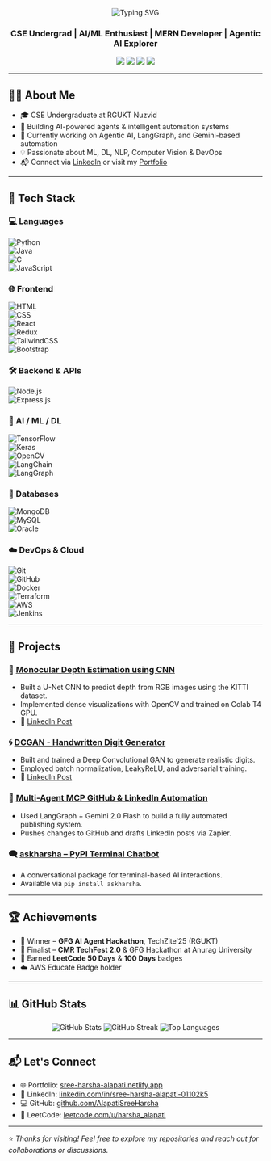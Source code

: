 <p align="center">
  <img src="https://readme-typing-svg.demolab.com?font=Ubuntu+Mono&weight=800&size=30&duration=3000&pause=1000&color=F94F6F&center=true&vCenter=true&width=650&lines=Hi+%F0%9F%91%8B%2C+I'm+Alapati+Sree+Harsha" alt="Typing SVG" />
</p>
<h3 align="center">CSE Undergrad | AI/ML Enthusiast | MERN Developer | Agentic AI Explorer</h3>

<p align="center">
  <a href="https://sree-harsha-alapati.netlify.app/" target="_blank"><img src="https://img.shields.io/badge/Portfolio-%23000000.svg?style=for-the-badge&logo=firefox&logoColor=white" /></a>
  <a href="https://linkedin.com/in/sree-harsha-alapati-01102k5" target="_blank"><img src="https://img.shields.io/badge/LinkedIn-%230077B5.svg?style=for-the-badge&logo=linkedin&logoColor=white" /></a>
  <a href="https://github.com/AlapatiSreeHarsha" target="_blank"><img src="https://img.shields.io/badge/GitHub-%23121011.svg?style=for-the-badge&logo=github&logoColor=white" /></a>
  <a href="https://leetcode.com/u/harsha_alapati/" target="_blank"><img src="https://img.shields.io/badge/LeetCode-%23007ACC.svg?style=for-the-badge&logo=leetcode&logoColor=white" /></a>
</p>

---

## 🧑‍💻 About Me

- 🎓 CSE Undergraduate at RGUKT Nuzvid
- 🤖 Building AI-powered agents & intelligent automation systems
- 🔭 Currently working on Agentic AI, LangGraph, and Gemini-based automation
- 💡 Passionate about ML, DL, NLP, Computer Vision & DevOps
- 📬 Connect via [LinkedIn](https://linkedin.com/in/sree-harsha-alapati-01102k5) or visit my [Portfolio](https://sree-harsha-alapati.netlify.app/)

---

## 🚀 Tech Stack

### 💻 Languages  
![Python](https://img.shields.io/badge/Python-%2314354C.svg?style=for-the-badge&logo=python&logoColor=white)  
![Java](https://img.shields.io/badge/Java-%23ED8B00.svg?style=for-the-badge&logo=openjdk&logoColor=white)  
![C](https://img.shields.io/badge/C-%2300599C.svg?style=for-the-badge&logo=c&logoColor=white)  
![JavaScript](https://img.shields.io/badge/JavaScript-%23F7DF1E.svg?style=for-the-badge&logo=javascript&logoColor=black)

### 🌐 Frontend  
![HTML](https://img.shields.io/badge/HTML5-%23E34F26.svg?style=for-the-badge&logo=html5&logoColor=white)  
![CSS](https://img.shields.io/badge/CSS3-%231572B6.svg?style=for-the-badge&logo=css3&logoColor=white)  
![React](https://img.shields.io/badge/React-%2320232a.svg?style=for-the-badge&logo=react&logoColor=%2361DAFB)  
![Redux](https://img.shields.io/badge/Redux-%23764ABC.svg?style=for-the-badge&logo=redux&logoColor=white)  
![TailwindCSS](https://img.shields.io/badge/Tailwind-%2306B6D4.svg?style=for-the-badge&logo=tailwindcss&logoColor=white)  
![Bootstrap](https://img.shields.io/badge/Bootstrap-%237952B3.svg?style=for-the-badge&logo=bootstrap&logoColor=white)

### 🛠 Backend & APIs  
![Node.js](https://img.shields.io/badge/Node.js-%23339933.svg?style=for-the-badge&logo=nodedotjs&logoColor=white)  
![Express.js](https://img.shields.io/badge/Express.js-%23000000.svg?style=for-the-badge&logo=express&logoColor=white)

### 🧠 AI / ML / DL  
![TensorFlow](https://img.shields.io/badge/TensorFlow-%23FF6F00.svg?style=for-the-badge&logo=tensorflow&logoColor=white)  
![Keras](https://img.shields.io/badge/Keras-%23D00000.svg?style=for-the-badge&logo=keras&logoColor=white)  
![OpenCV](https://img.shields.io/badge/OpenCV-%23white.svg?style=for-the-badge&logo=opencv&logoColor=black)  
![LangChain](https://img.shields.io/badge/LangChain-%23006b75.svg?style=for-the-badge)  
![LangGraph](https://img.shields.io/badge/LangGraph-%23007396.svg?style=for-the-badge)

### 🔗 Databases  
![MongoDB](https://img.shields.io/badge/MongoDB-%2347A248.svg?style=for-the-badge&logo=mongodb&logoColor=white)  
![MySQL](https://img.shields.io/badge/MySQL-%234479A1.svg?style=for-the-badge&logo=mysql&logoColor=white)  
![Oracle](https://img.shields.io/badge/Oracle-%23F80000.svg?style=for-the-badge&logo=oracle&logoColor=white)

### ☁️ DevOps & Cloud  
![Git](https://img.shields.io/badge/Git-%23F05033.svg?style=for-the-badge&logo=git&logoColor=white)  
![GitHub](https://img.shields.io/badge/GitHub-%23121011.svg?style=for-the-badge&logo=github&logoColor=white)  
![Docker](https://img.shields.io/badge/Docker-%230db7ed.svg?style=for-the-badge&logo=docker&logoColor=white)  
![Terraform](https://img.shields.io/badge/Terraform-%235835CC.svg?style=for-the-badge&logo=terraform&logoColor=white)  
![AWS](https://img.shields.io/badge/AWS-%23FF9900.svg?style=for-the-badge&logo=amazon-aws&logoColor=white)  
![Jenkins](https://img.shields.io/badge/Jenkins-%23D24939.svg?style=for-the-badge&logo=jenkins&logoColor=white)

---

## 💼 Projects

### 🎯 [Monocular Depth Estimation using CNN](https://github.com/AlapatiSreeHarsha/Monocular_Depth_Estimation_using_CNN.git)
- Built a U-Net CNN to predict depth from RGB images using the KITTI dataset.
- Implemented dense visualizations with OpenCV and trained on Colab T4 GPU.
- 📌 [LinkedIn Post](https://www.linkedin.com/posts/sree-harsha-alapati-01102k5_deeplearning-computervision-pytorch-activity-7340386888739938307-J52q)

### 🌀 [DCGAN - Handwritten Digit Generator](https://github.com/AlapatiSreeHarsha/dcgan_mnist.git)
- Built and trained a Deep Convolutional GAN to generate realistic digits.
- Employed batch normalization, LeakyReLU, and adversarial training.
- 📌 [LinkedIn Post](https://www.linkedin.com/posts/sree-harsha-alapati-01102k5_deeplearning-machinelearning-gan-activity-7338406302525571074-voO9)

### 🤖 [Multi-Agent MCP GitHub & LinkedIn Automation](https://github.com/AlapatiSreeHarsha/multiagent_mcp.git)
- Used LangGraph + Gemini 2.0 Flash to build a fully automated publishing system.
- Pushes changes to GitHub and drafts LinkedIn posts via Zapier.

### 🗨️ [askharsha – PyPI Terminal Chatbot](https://pypi.org/project/askharsha/)
- A conversational package for terminal-based AI interactions.
- Available via `pip install askharsha`.

---

## 🏆 Achievements

- 🥇 Winner – **GFG AI Agent Hackathon**, TechZite’25 (RGUKT)
- 🏁 Finalist – **CMR TechFest 2.0** & GFG Hackathon at Anurag University
- 💯 Earned **LeetCode 50 Days** & **100 Days** badges
- ☁️ AWS Educate Badge holder

---

## 📊 GitHub Stats

<p align="center">
  <img src="https://github-readme-stats.vercel.app/api?username=AlapatiSreeHarsha&show_icons=true&theme=radical" alt="GitHub Stats" />

  <img src="https://github-readme-streak-stats.herokuapp.com/?user=AlapatiSreeHarsha&theme=radical" alt="GitHub Streak" />

  <img src="https://github-readme-stats.vercel.app/api/top-langs/?username=AlapatiSreeHarsha&layout=compact&theme=radical" alt="Top Languages" />
</p>

---

## 📬 Let's Connect

- 🌐 Portfolio: [sree-harsha-alapati.netlify.app](https://sree-harsha-alapati.netlify.app/)
- 💼 LinkedIn: [linkedin.com/in/sree-harsha-alapati-01102k5](https://linkedin.com/in/sree-harsha-alapati-01102k5)
- 💻 GitHub: [github.com/AlapatiSreeHarsha](https://github.com/AlapatiSreeHarsha)
- 🧠 LeetCode: [leetcode.com/u/harsha_alapati](https://leetcode.com/u/harsha_alapati/)

---

⭐ *Thanks for visiting! Feel free to explore my repositories and reach out for collaborations or discussions.*
